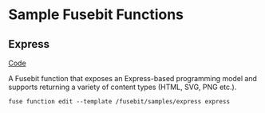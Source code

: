 # Sample Fusebit Functions

## Express

[Code](express)

A Fusebit function that exposes an Express-based programming model and supports returning a variety of content types (HTML, SVG, PNG etc.). 

```
fuse function edit --template /fusebit/samples/express express
```
